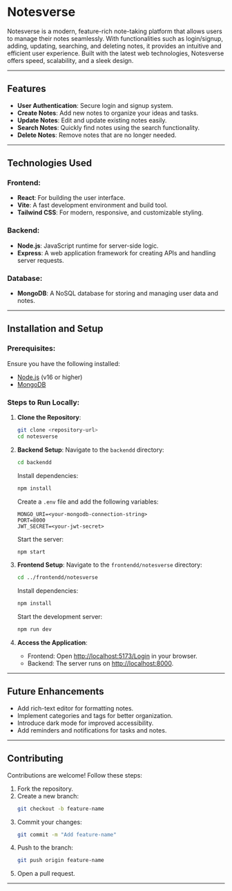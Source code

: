 # Notesverse

Notesverse is a modern, feature-rich note-taking platform that allows users to manage their notes seamlessly. With functionalities such as login/signup, adding, updating, searching, and deleting notes, it provides an intuitive and efficient user experience. Built with the latest web technologies, Notesverse offers speed, scalability, and a sleek design.

---

## Features

- **User Authentication**: Secure login and signup system.
- **Create Notes**: Add new notes to organize your ideas and tasks.
- **Update Notes**: Edit and update existing notes easily.
- **Search Notes**: Quickly find notes using the search functionality.
- **Delete Notes**: Remove notes that are no longer needed.

---

## Technologies Used

### Frontend:
- **React**: For building the user interface.
- **Vite**: A fast development environment and build tool.
- **Tailwind CSS**: For modern, responsive, and customizable styling.

### Backend:
- **Node.js**: JavaScript runtime for server-side logic.
- **Express**: A web application framework for creating APIs and handling server requests.

### Database:
- **MongoDB**: A NoSQL database for storing and managing user data and notes.

---

## Installation and Setup

### Prerequisites:
Ensure you have the following installed:
- [Node.js](https://nodejs.org/) (v16 or higher)
- [MongoDB](https://www.mongodb.com/)

### Steps to Run Locally:

1. **Clone the Repository**:
   ```bash
   git clone <repository-url>
   cd notesverse
   ```

2. **Backend Setup**:
   Navigate to the `backendd` directory:
   ```bash
   cd backendd
   ```
   Install dependencies:
   ```bash
   npm install
   ```
   Create a `.env` file and add the following variables:
   ```env
   MONGO_URI=<your-mongodb-connection-string>
   PORT=8000
   JWT_SECRET=<your-jwt-secret>
   ```
   Start the server:
   ```bash
   npm start
   ```

3. **Frontend Setup**:
   Navigate to the `frontendd/notesverse` directory:
   ```bash
   cd ../frontendd/notesverse
   ```
   Install dependencies:
   ```bash
   npm install
   ```
   Start the development server:
   ```bash
   npm run dev
   ```

4. **Access the Application**:
   - Frontend: Open [http://localhost:5173/Login](http://localhost:5173/Login) in your browser.
   - Backend: The server runs on [http://localhost:8000](http://localhost:8000).


---

## Future Enhancements

- Add rich-text editor for formatting notes.
- Implement categories and tags for better organization.
- Introduce dark mode for improved accessibility.
- Add reminders and notifications for tasks and notes.

---

## Contributing

Contributions are welcome! Follow these steps:
1. Fork the repository.
2. Create a new branch:
   ```bash
   git checkout -b feature-name
   ```
3. Commit your changes:
   ```bash
   git commit -m "Add feature-name"
   ```
4. Push to the branch:
   ```bash
   git push origin feature-name
   ```
5. Open a pull request.

---

